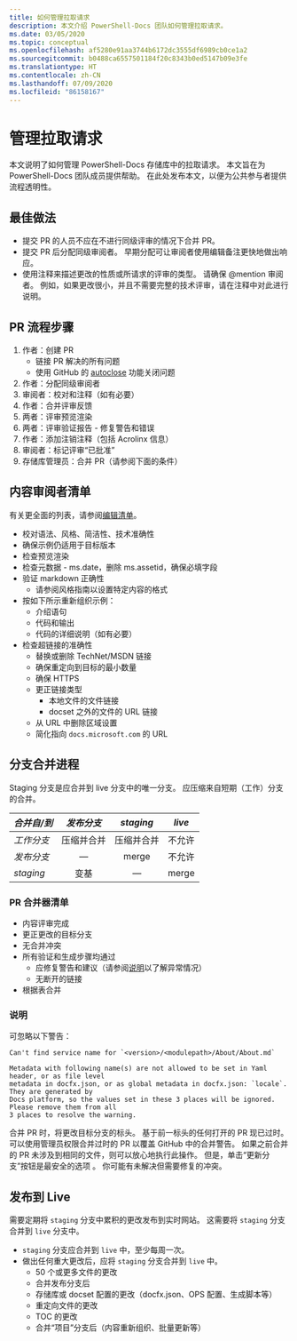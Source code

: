 ```yaml
---
title: 如何管理拉取请求
description: 本文介绍 PowerShell-Docs 团队如何管理拉取请求。
ms.date: 03/05/2020
ms.topic: conceptual
ms.openlocfilehash: af5280e91aa3744b6172dc3555df6989cb0ce1a2
ms.sourcegitcommit: b0488ca6557501184f20c8343b0ed5147b09e3fe
ms.translationtype: HT
ms.contentlocale: zh-CN
ms.lasthandoff: 07/09/2020
ms.locfileid: "86158167"
---
```

# <a name="managing-pull-requests"></a>管理拉取请求

本文说明了如何管理 PowerShell-Docs 存储库中的拉取请求。 本文旨在为 PowerShell-Docs 团队成员提供帮助。 在此处发布本文，以便为公共参与者提供流程透明性。

## <a name="best-practices"></a>最佳做法

- 提交 PR 的人员不应在不进行同级评审的情况下合并 PR。
- 提交 PR 后分配同级审阅者。 早期分配可让审阅者使用编辑备注更快地做出响应。
- 使用注释来描述更改的性质或所请求的评审的类型。 请确保 @mention 审阅者。 例如，如果更改很小，并且不需要完整的技术评审，请在注释中对此进行说明。

## <a name="pr-process-steps"></a>PR 流程步骤

1. 作者：创建 PR
   - 链接 PR 解决的所有问题
   - 使用 GitHub 的 [autoclose](https://help.github.com/en/articles/closing-issues-using-keywords) 功能关闭问题
1. 作者：分配同级审阅者
1. 审阅者：校对和注释（如有必要）
1. 作者：合并评审反馈
1. 两者：评审预览渲染
1. 两者：评审验证报告 - 修复警告和错误
1. 作者：添加注销注释（包括 Acrolinx 信息）
1. 审阅者：标记评审“已批准”
1. 存储库管理员：合并 PR（请参阅下面的条件）

## <a name="content-reviewer-checklist"></a>内容审阅者清单

有关更全面的列表，请参阅[编辑清单](editorial-checklist.md)。

- 校对语法、风格、简洁性、技术准确性
- 确保示例仍适用于目标版本
- 检查预览渲染
- 检查元数据 - ms.date，删除 ms.assetid，确保必填字段
- 验证 markdown 正确性
  - 请参阅风格指南以设置特定内容的格式
- 按如下所示重新组织示例：
  - 介绍语句
  - 代码和输出
  - 代码的详细说明（如有必要）
- 检查超链接的准确性
  - 替换或删除 TechNet/MSDN 链接
  - 确保重定向到目标的最小数量
  - 确保 HTTPS
  - 更正链接类型
    - 本地文件的文件链接
    - docset 之外的文件的 URL 链接
  - 从 URL 中删除区域设置
  - 简化指向 `docs.microsoft.com` 的 URL

## <a name="branch-merge-process"></a>分支合并进程

Staging 分支是应合并到 live 分支中的唯一分支。 应压缩来自短期（工作）分支的合并。

| *合并自/到*  | *发布分支* | *staging*        | *live*      |
| ---------------- |:----------------:|:----------------:|:-----------:|
| *工作分支* | 压缩并合并 | 压缩并合并 | 不允许 |
| *发布分支* | &mdash;          | merge            | 不允许 |
| *staging*        | 变基           | &mdash;          | merge       |

### <a name="pr-merger-checklist"></a>PR 合并器清单

- 内容评审完成
- 更正更改的目标分支
- 无合并冲突
- 所有验证和生成步骤均通过
  - 应修复警告和建议（请参阅[说明](#notes)以了解异常情况）
  - 无断开的链接
- 根据表合并

### <a name="notes"></a>说明

可忽略以下警告：

```
Can't find service name for `<version>/<modulepath>/About/About.md`
```

```
Metadata with following name(s) are not allowed to be set in Yaml header, or as file level
metadata in docfx.json, or as global metadata in docfx.json: `locale`. They are generated by
Docs platform, so the values set in these 3 places will be ignored. Please remove them from all
3 places to resolve the warning.
```

合并 PR 时，将更改目标分支的标头。 基于前一标头的任何打开的 PR 现已过时。 可以使用管理员权限合并过时的 PR 以覆盖 GitHub 中的合并警告。 如果之前合并的 PR 未涉及到相同的文件，则可以放心地执行此操作。 但是，单击“更新分支”按钮是最安全的选项  。 你可能有未解决但需要修复的冲突。

## <a name="publishing-to-live"></a>发布到 Live

需要定期将 `staging` 分支中累积的更改发布到实时网站。 这需要将 `staging` 分支合并到 `live` 分支中。

- `staging` 分支应合并到 `live` 中，至少每周一次。
- 做出任何重大更改后，应将 `staging` 分支合并到 `live` 中。
  - 50 个或更多文件的更改
  - 合并发布分支后
  - 存储库或 docset 配置的更改（docfx.json、OPS 配置、生成脚本等）
  - 重定向文件的更改
  - TOC 的更改
  - 合并“项目”分支后（内容重新组织、批量更新等）
